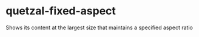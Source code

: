 quetzal-fixed-aspect
====================

Shows its content at the largest size that maintains a specified aspect ratio
